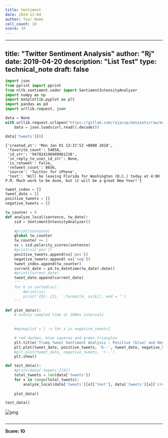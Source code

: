 ```yaml
---
title: Sentiment
date: 2024-12-04
author: Your Name
cell_count: 10
score: 10
---
```


---
title: "Twitter Sentiment Analysis"
author: "Rj"
date: 2019-04-20
description: "List Test"
type: technical_note
draft: false
---

```python
import json
from pprint import pprint
from nltk.sentiment.vader import SentimentIntensityAnalyzer
import numpy as np
import matplotlib.pyplot as plt
import pandas as pd
import urllib.request, json 
```


```python
data = None
with urllib.request.urlopen("https://gitlab.com/rajacsp/datasets/raw/master/trump.json") as url:
    data = json.loads(url.read().decode())
```


```python
data['tweets'][0]
```




    {'created_at': 'Mon Jan 01 13:37:52 +0000 2018',
     'favorite_count': 54056,
     'id_str': '947824196909961216',
     'in_reply_to_user_id_str': None,
     'is_retweet': False,
     'retweet_count': 8656,
     'source': 'Twitter for iPhone',
     'text': 'Will be leaving Florida for Washington (D.C.) today at 4:00 P.M. Much work to be done, but it will be a great New Year!'}




```python
tweet_index = []
tweet_date = []
positive_tweets = []
negative_tweets = []
```


```python
tw_counter = 0
def analyze_local(sentence, tw_date):
    sid = SentimentIntensityAnalyzer()
    
    #print(sentence)
    global tw_counter
    tw_counter += 1
    ss = sid.polarity_scores(sentence)
    #print(ss['pos'])
    positive_tweets.append(ss['pos'])
    negative_tweets.append(-ss['neg'])    
    tweet_index.append(tw_counter)
    current_date = pd.to_datetime(tw_date).date()
    #print(current_date)
    tweet_date.append(current_date)
    '''
    for k in sorted(ss):
        #print(ss)
        print('{0}: {1}, '.format(k, ss[k]), end = '')
    '''
```


```python
def plot_data():
    # evenly sampled time at 200ms intervals
    
    
    #myneglist = [ -x for x in negative_tweets]

    # red dashes, blue squares and green triangles
    plt.title('Trump Tweet Sentiment Analysis : Positive (blue) and Negative (red)')
    plt.plot(tweet_date, positive_tweets, 'b--', tweet_date, negative_tweets, 'r--')
    #plt.plot(tweet_date, negative_tweets, 'r--')
    plt.show()
```


```python
def test_data():    
    #print(data['tweets'][0])
    total_tweets = len(data['tweets'])
    for x in range(total_tweets):
        analyze_local(data['tweets'][x]['text'], data['tweets'][x]['created_at'])
        
    plot_data() 
```


```python
test_data()
```


    
![png](/mlnotes/images/sentiment_8_0.png)
    



```python

```


---
**Score: 10**